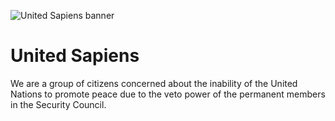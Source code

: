 ![United Sapiens banner](https://raw.githubusercontent.com/United-Sapiens/.github/main/profile/profile-banner_1500x400)


# United Sapiens

We are a group of citizens concerned about the inability of the United Nations to promote peace due to the veto power of the permanent members in the Security Council.

